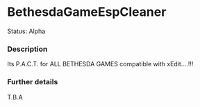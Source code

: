 # BethesdaGameEspCleaner
Status: Alpha

### Description
Its P.A.C.T. for ALL BETHESDA GAMES compatible with xEdit....!!!

### Further details 
T.B.A
